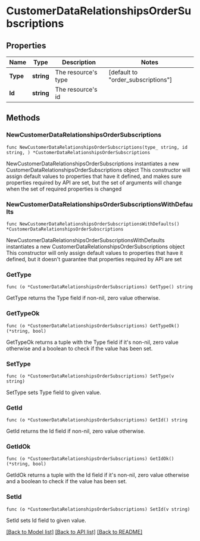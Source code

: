 # CustomerDataRelationshipsOrderSubscriptions

## Properties

Name | Type | Description | Notes
------------ | ------------- | ------------- | -------------
**Type** | **string** | The resource&#39;s type | [default to "order_subscriptions"]
**Id** | **string** | The resource&#39;s id | 

## Methods

### NewCustomerDataRelationshipsOrderSubscriptions

`func NewCustomerDataRelationshipsOrderSubscriptions(type_ string, id string, ) *CustomerDataRelationshipsOrderSubscriptions`

NewCustomerDataRelationshipsOrderSubscriptions instantiates a new CustomerDataRelationshipsOrderSubscriptions object
This constructor will assign default values to properties that have it defined,
and makes sure properties required by API are set, but the set of arguments
will change when the set of required properties is changed

### NewCustomerDataRelationshipsOrderSubscriptionsWithDefaults

`func NewCustomerDataRelationshipsOrderSubscriptionsWithDefaults() *CustomerDataRelationshipsOrderSubscriptions`

NewCustomerDataRelationshipsOrderSubscriptionsWithDefaults instantiates a new CustomerDataRelationshipsOrderSubscriptions object
This constructor will only assign default values to properties that have it defined,
but it doesn't guarantee that properties required by API are set

### GetType

`func (o *CustomerDataRelationshipsOrderSubscriptions) GetType() string`

GetType returns the Type field if non-nil, zero value otherwise.

### GetTypeOk

`func (o *CustomerDataRelationshipsOrderSubscriptions) GetTypeOk() (*string, bool)`

GetTypeOk returns a tuple with the Type field if it's non-nil, zero value otherwise
and a boolean to check if the value has been set.

### SetType

`func (o *CustomerDataRelationshipsOrderSubscriptions) SetType(v string)`

SetType sets Type field to given value.


### GetId

`func (o *CustomerDataRelationshipsOrderSubscriptions) GetId() string`

GetId returns the Id field if non-nil, zero value otherwise.

### GetIdOk

`func (o *CustomerDataRelationshipsOrderSubscriptions) GetIdOk() (*string, bool)`

GetIdOk returns a tuple with the Id field if it's non-nil, zero value otherwise
and a boolean to check if the value has been set.

### SetId

`func (o *CustomerDataRelationshipsOrderSubscriptions) SetId(v string)`

SetId sets Id field to given value.



[[Back to Model list]](../README.md#documentation-for-models) [[Back to API list]](../README.md#documentation-for-api-endpoints) [[Back to README]](../README.md)


